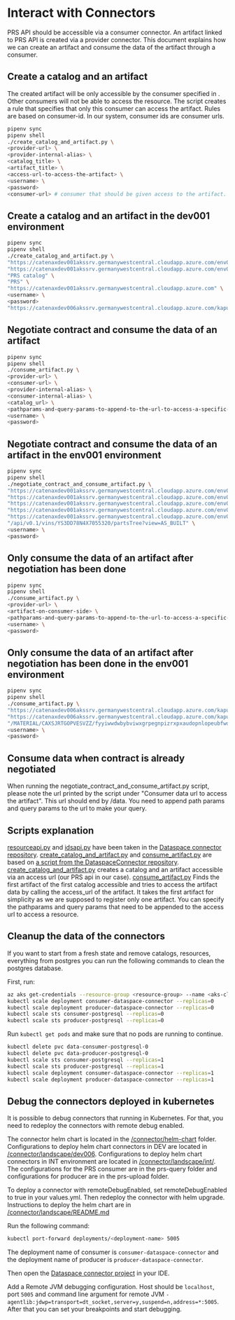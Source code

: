 # Interact with Connectors

PRS API should be accessible via a consumer connector. An artifact linked to PRS API is created via a provider connector.
This document explains how we can create an artifact and consume the data of the artifact through a consumer.

## Create a catalog and an artifact

The created artifact will be only accessible by the consumer specified in <consumer-url>. Other consumers will not be able to access the resource.
The script creates a rule that specifies that only this consumer can access the artifact.
Rules are based on consumer-id. In our system, consumer ids are consumer urls.

```bash
pipenv sync
pipenv shell
./create_catalog_and_artifact.py \
<provider-url> \
<provider-internal-alias> \
<catalog_title> \
<artifact_title> \
<access-url-to-access-the-artifact> \
<username> \
<password>
<consumer-url> # consumer that should be given access to the artifact.
```

## Create a catalog and an artifact in the dev001 environment

```bash
pipenv sync
pipenv shell
./create_catalog_and_artifact.py \
"https://catenaxdev001akssrv.germanywestcentral.cloudapp.azure.com/env001/producer" \
"https://catenaxdev001akssrv.germanywestcentral.cloudapp.azure.com/env001/producer" \
"PRS catalog" \
"PRS" \
"https://catenaxdev001akssrv.germanywestcentral.cloudapp.azure.com" \
<username> \
<password>
"https://catenaxdev006akssrv.germanywestcentral.cloudapp.azure.com/kaputt/consumer"
```

## Negotiate contract and consume the data of an artifact

```bash
pipenv sync
pipenv shell
./consume_artifact.py \
<provider-url> \
<consumer-url> \
<provider-internal-alias> \
<consumer-internal-alias> \
<catalog_url> \
<pathparams-and-query-params-to-append-to-the-url-to-access-a-specific-resource> \
<username> \
<password>
```

## Negotiate contract and consume the data of an artifact in the env001 environment

```bash
pipenv sync
pipenv shell
./negotiate_contract_and_consume_artifact.py \
"https://catenaxdev001akssrv.germanywestcentral.cloudapp.azure.com/env001/producer" \
"https://catenaxdev001akssrv.germanywestcentral.cloudapp.azure.com/env001/consumer" \
"https://catenaxdev001akssrv.germanywestcentral.cloudapp.azure.com/env001/producer" \
"https://catenaxdev001akssrv.germanywestcentral.cloudapp.azure.com/env001/consumer" \
"https://catenaxdev001akssrv.germanywestcentral.cloudapp.azure.com/env001/producer/api/catalogs/184ba395-7f5a-4700-b418-ba23b396292b"
"/api/v0.1/vins/YS3DD78N4X7055320/partsTree?view=AS_BUILT" \
<username> \
<password>
```

## Only consume the data of an artifact after negotiation has been done

```bash
pipenv sync
pipenv shell
./consume_artifact.py \
<provider-url> \
<artifact-on-consumer-side> \
<pathparams-and-query-params-to-append-to-the-url-to-access-a-specific-resource> \
<username> \
<password>
```

## Only consume the data of an artifact after negotiation has been done in the env001 environment

```bash
pipenv sync
pipenv shell
./consume_artifact.py \
"https://catenaxdev006akssrv.germanywestcentral.cloudapp.azure.com/kaputt/consumer" \
"https://catenaxdev006akssrv.germanywestcentral.cloudapp.azure.com/kaputt/consumer/api/artifacts/45824c35-e6f5-4425-abbe-cd3023b2b1ff" \
"/MATERIAL/CAXSJRTGOPVESVZZ/fyyiwwdwbybviwxgrpegnpizrxpxaudopnlopeubfwoijmrlihwzhcofpcbmgcjb" \
<username> \
<password>
```

## Consume data when contract is already negotiated
When running the negotiate_contract_and_consume_artifact.py script, please note the url printed by the script under "Consumer data url to access the artifact".
This url should end by /data. You need to append path params and query params to the url to make your query.

## Scripts explanation

[resourceapi.py](https://github.com/International-Data-Spaces-Association/DataspaceConnector/blob/main/scripts/tests/resourceapi.py) and [idsapi.py](https://github.com/International-Data-Spaces-Association/DataspaceConnector/blob/main/scripts/tests/idsapi.py) have been taken in the [Dataspace connector repository](https://github.com/International-Data-Spaces-Association/DataspaceConnector).
[create_catalog_and_artifact.py](./create_catalof_and_artifact.py) and [consume_artifact.py](./negotiate_contract_and_consume_artifact.py) are based on [a script from the DataspaceConnector repository](https://github.com/International-Data-Spaces-Association/DataspaceConnector/blob/main/scripts/tests/contract_negotation_allow_access.py).
[create_catalog_and_artifact.py](./create_catalof_and_artifact.py) creates a catalog and an artifact accessible via an access url (our PRS api in our case).
[consume_artifact.py](./negotiate_contract_and_consume_artifact.py) Finds the first artifact of the first catalog accessible and tries to access the artifact data by calling the access_url of the artifact. It takes the first artifact for simplicity as we are supposed to register only one artifact. You can specify the pathparams and query params that need to be appended to the access url to access a resource.

## Cleanup the data of the connectors

If you want to start from a fresh state and remove catalogs, resources, everything from postgres you can run the following commands to clean the postgres database.

First, run:

```bash
az aks get-credentials --resource-group <resource-group> --name <aks-cluster-where-connectors-are-deployed>
kubectl scale deployment consumer-dataspace-connector --replicas=0
kubectl scale deployment producer-dataspace-connector --replicas=0
kubectl scale sts consumer-postgresql --replicas=0
kubectl scale sts producer-postgresql --replicas=0
```

Run `kubectl get pods` and make sure that no pods are running to continue.

```bash
kubectl delete pvc data-consumer-postgresql-0
kubectl delete pvc data-producer-postgresql-0
kubectl scale sts consumer-postgresql --replicas=1
kubectl scale sts producer-postgresql --replicas=1
kubectl scale deployment consumer-dataspace-connector --replicas=1
kubectl scale deployment producer-dataspace-connector --replicas=1
```

## Debug the connectors deployed in kubernetes

It is possible to debug connectors that running in Kubernetes.
For that, you need to redeploy the connectors with remote debug enabled.

The connector helm chart is located in the [/connector/helm-chart](/connector/helm-chart) folder.
Configurations to deploy helm chart connectors in DEV are located in [/connector/landscape/dev006](/connector/landscape/dev006).
Configurations to deploy helm chart connectors in INT environment are located in [/connector/landscape/int/](/connector/landscape/int/).
The configurations for the PRS consumer are in the prs-query folder and configurations for producer are in the prs-upload folder.

To deploy a connector with remoteDebugEnabled, set remoteDebugEnabled to true in your values.yml.
Then redeploy the connector with helm upgrade. Instructions to deploy the helm chart are in [/connector/landscape/README.md](/connector/landscape/README.md)

Run the following command:

```bash
kubectl port-forward deployments/<deployment-name> 5005
```

The deployment name of consumer is `consumer-dataspace-connector` and the deployment name of producer is `producer-dataspace-connector`.


Then open the [Dataspace connector project](https://github.com/International-Data-Spaces-Association/DataspaceConnector) in your IDE.

Add a Remote JVM debugging configuration.
Host should be `localhost`, port `5005` and command line argument for remote JVM `-agentlib:jdwp=transport=dt_socket,server=y,suspend=n,address=*:5005`.
After that you can set your breakpoints and start debugging.

